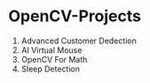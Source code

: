 # OpenCV-Projects
1. Advanced Customer Dedection 
2. AI Virtual Mouse
3. OpenCV For Math
4. Sleep Detection

